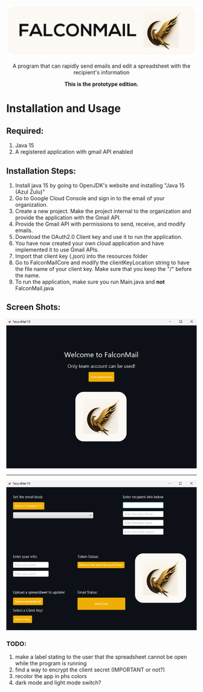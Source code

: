 <div align="center">

![FalconMail Logo (2).png](src%2Fmain%2Fjava%2Fcom%2Fcompany%2Fother%2FFalconMail%20Logo%20%282%29.png)

A program that can rapidly send emails and edit a spreadsheet with the recipient's information

**This is the prototype edition.**
</div>

# Installation and Usage
## Required:
1) Java 15
2) A registered application with gmail API enabled

## Installation Steps:
1) Install java 15 by going to OpenJDK's website and installing "Java 15 (Azul Zulu)"
2) Go to Google Cloud Console and sign in to the email of your organization.
3) Create a new project. Make the project internal to the organization and provide the application with the Gmail API.
4) Provide the Gmail API with permissions to send, receive, and modify emails.
5) Download the OAuth2.0 Client key and use it to run the application.
6) You have now created your own cloud application and have implemented it to use Gmail APIs. 
7) Import that client key (.json) into the resources folder
8) Go to FalconMailCore and modify the clientKeyLocation string to have the file name of your client key. Make sure that you keep the "/" before the name.
9) To run the application, make sure you run Main.java and **not** FalconMail.java

## Screen Shots:
![home.png](src%2Fmain%2Fjava%2Fcom%2Fcompany%2Fother%2Fhome.png)

---
![mainframe.png](src%2Fmain%2Fjava%2Fcom%2Fcompany%2Fother%2Fmainframe.png)

### TODO:
1) make a label stating to the user that the spreadsheet cannot be open while the program is running
2) find a way to encrypt the client secret (IMPORTANT or not?)
3) recolor the app in phs colors
4) dark mode and light mode switch?